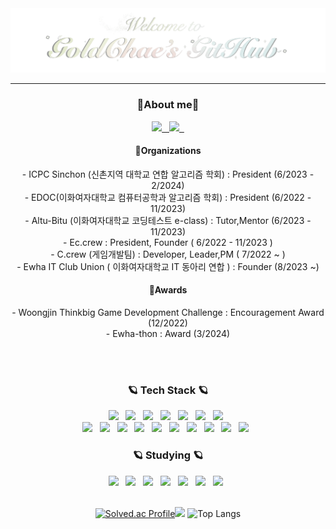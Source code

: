 <div align="center">
  <img src="./main2.gif" />
</div>

---

<h3 align="center">🌷About me🌷</h3>
<div align="center">
  <!--블로그-->
  <a href="https://junggoldchae-coding.tistory.com">
    <img src="https://img.shields.io/badge/tistory-000000?style=for-the-badge&logo=velog&logoColor=white" />
    &nbsp
  </a>
  <a href="">
    <img src="https://img.shields.io/badge/About me-000000?style=for-the-badge&logo=notion&logoColor=white" />
    &nbsp
  </a>
  <h4>📍Organizations </h4>
  - ICPC Sinchon (신촌지역 대학교 연합 알고리즘 학회) : President (6/2023 - 2/2024) 
  <br>
  - EDOC(이화여자대학교 컴퓨터공학과 알고리즘 학회) : President (6/2022 - 11/2023) 
  <br>
  - Altu-Bitu (이화여자대학교 코딩테스트 e-class) : Tutor,Mentor (6/2023 - 11/2023)
  <br>
  - Ec.crew : President, Founder ( 6/2022 - 11/2023 )
  <br>
  - C.crew (게임개발팀) : Developer, Leader,PM ( 7/2022 ~ )
  <br>
  - Ewha IT Club Union ( 이화여자대학교 IT 동아리 연합 ) : Founder (8/2023 ~)
  
<br>
  <h4>📍Awards</h4>
   - Woongjin Thinkbig Game Development Challenge : Encouragement Award (12/2022) 
   <br>
  - Ewha-thon : Award (3/2024) 
  <div>
    
  </div>
</div>

<br><br>
<!--내용 부분-->
<h3 align="center">🪐 Tech Stack 🪐</h3>
<div align="center">
  <!--python/html/css/js/java/C# / c++-->

<img src="https://img.shields.io/badge/python-3670A0?style=for-the-badge&logo=python&logoColor=ffdd54" /> 
&nbsp
  <img src="https://img.shields.io/badge/html5-E34F26.svg?style=for-the-badge&logo=html5&logoColor=white" />
  &nbsp
  <img src="https://img.shields.io/badge/css3-1572B6.svg?style=for-the-badge&logo=css3&logoColor=white" />
  &nbsp
   <img src="https://img.shields.io/badge/javascript-F7DF1E.svg?style=for-the-badge&logo=javascript&logoColor=20232a" />
   &nbsp
  
  <img src="https://img.shields.io/badge/java-150458.svg?style=for-the-badge" />
  &nbsp
  <img src="https://img.shields.io/badge/c%23-4d77cf.svg?style=for-the-badge&logo=csharp&logoColor=white" />
  &nbsp
  <img src="https://img.shields.io/badge/c++-00599C.svg?style=for-the-badge&logo=cplusplus&logoColor=white" />
  &nbsp

  <!-- 유니티 / git/ github / vscode /intellij / 노션 / 피그마 / 프로크리에이트 / 블렌더 / clipstudio -->

  <br>
<img src="https://img.shields.io/badge/unity-000000.svg?style=for-the-badge&logo=unity&logoColor=white" />
&nbsp
  <img src="https://img.shields.io/badge/git-F05033.svg?style=for-the-badge&logo=git&logoColor=white" />
  &nbsp
  <img src="https://img.shields.io/badge/github-181717.svg?style=for-the-badge&logo=github&logoColor=white" />
  &nbsp
    <img src="https://img.shields.io/badge/VSCode-2C2C32.svg?style=for-the-badge&logo=visual-studio-code&logoColor=22ABF3" />
    &nbsp
  <img src="https://img.shields.io/badge/intellij-000000.svg?style=for-the-badge&logo=intellijidea&logoColor=white" />
  &nbsp

  <img src="https://img.shields.io/badge/Notion-F3F3F3.svg?style=for-the-badge&logo=notion&logoColor=black" />
  &nbsp
  <img src="https://img.shields.io/badge/figma-F24E1E.svg?style=for-the-badge&logo=figma&logoColor=white" />
  &nbsp
  <img src="https://img.shields.io/badge/Blender-E87D0D.svg?style=for-the-badge&logo=figma&logoColor=white" />
  &nbsp
  <img src="https://img.shields.io/badge/procreate-000000.svg?style=for-the-badge" />
  &nbsp
    <img src="https://img.shields.io/badge/jupyter-2C2C32.svg?style=for-the-badge&logo=jupyter&logoColor=F37726" />
    &nbsp

</div>

<h3 align="center">🪐 Studying 🪐</h3>
<div align="center">
  <!--리액트/타입스크립트/latex(overleaf)/랭체인/cuda/-->
  <img src="https://img.shields.io/badge/react-20232a.svg?style=for-the-badge&logo=react&logoColor=61DAFB" />
  &nbsp
  <img src="https://img.shields.io/badge/typescript-007ACC.svg?style=for-the-badge&logo=typescript&logoColor=white" />
  &nbsp
  <img src="https://img.shields.io/badge/latex-008080.svg?style=for-the-badge&logo=latex&logoColor=61DAFB" />
  &nbsp
  <img src="https://img.shields.io/badge/overleaf-47A141.svg?style=for-the-badge&logo=overleaf&logoColor=61DAFB" />
  &nbsp
  <img src="https://img.shields.io/badge/LLM-000000.svg?style=for-the-badge" />
  &nbsp
  <img src="https://img.shields.io/badge/Langchain-412991.svg?style=for-the-badge&logo=openai&logoColor=white" />
  &nbsp
  <img src="https://img.shields.io/badge/cuda-3ECC5F.svg?style=for-the-badge" />
  &nbsp
  
</div>

<br>

<div align="center">
  
[![Solved.ac Profile](http://mazassumnida.wtf/api/v2/generate_badge?boj=celina324)](https://solved.ac/celina324/)<img src="http://mazandi.herokuapp.com/api?handle=celina324&theme=dark"/>
![Top Langs](https://github-readme-stats.vercel.app/api/top-langs/?username=Goldchae&&hide_progress=true)

<!--![ GitHub stats](https://github-readme-stats.vercel.app/api?username=Goldchae&show_icons=true&theme=radical)-->
</div>
